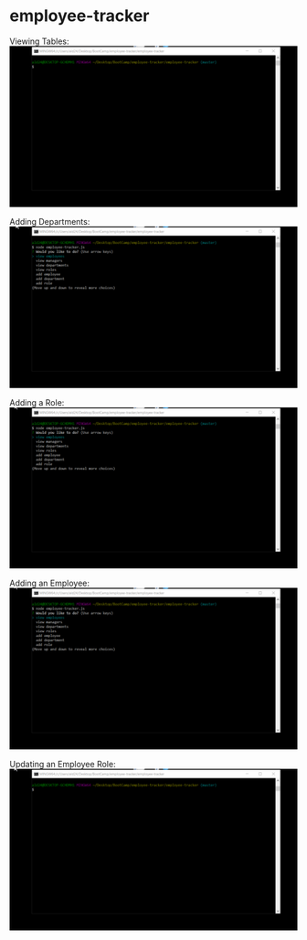 # employee-tracker

Viewing Tables:
![view-tables](https://github.com/ald2424/employee-tracker/blob/master/assets/viewTables.gif)


Adding Departments:
![add-deptartments](https://github.com/ald2424/employee-tracker/blob/master/assets/addDepartment.gif)


Adding a Role:
![add-role](https://github.com/ald2424/employee-tracker/blob/master/assets/addRole.gif)

Adding an Employee:
![add-emp](https://github.com/ald2424/employee-tracker/blob/master/assets/addEmployee.gif)

Updating an Employee Role:
![update-emp](https://github.com/ald2424/employee-tracker/blob/master/assets/UpdateEmployee.gif)
